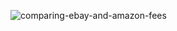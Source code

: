 ![comparing-ebay-and-amazon-fees](https://cloud.githubusercontent.com/assets/20078621/18279993/3ca8d92c-741d-11e6-9ad3-dd9ca14d48ed.jpg)
